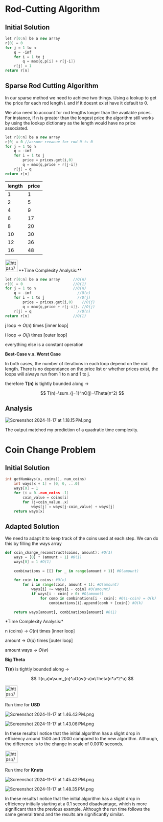 # Rod-Cutting Algorithm

## Initial Solution

```cpp
let r[0:n] be a new array
r[0] = 0
for j = 1 to n
	q = -inf
	for i = 1 to j
		q = max{q,p[i] + r[j-i]}
	r[j] = 1
return r[n]
```

## Sparse Rod Cutting Algorithm

In our sparse method we need to achieve two things. Using a lookup to get the price for each rod length i. and if it doesnt exist have it default to 0.

We also need to account for rod lengths longer than the available prices. For instance, if n is greater than the longest price the algorithm still works by using the lookup dictionary as the length would have no price associated.

```cpp
let r[0:n] be a new array
r[0] = 0 //assume revanue for rod 0 is 0
for j = 1 to n
	q = -inf
	for i = 1 to j
		price = prices.get(i,0)
		q = max{q,price + r[j-i]}
	r[j] = q
return r[n]
```

| **length** | **price** |
| --- | --- |
| 1 | 1 |
| 2 | 5 |
| 4 | 9 |
| 6 | 17 |
| 8 | 20 |
| 10 | 30 |
| 12 | 36 |
| 16 | 48 |

<aside>
<img src="https://www.notion.so/icons/timeline_gray.svg" alt="https://www.notion.so/icons/timeline_gray.svg" width="40px" /> **Time Complexity Analysis:**

```cpp
let r[0:n] be a new array      //O(n)
r[0] = 0                       //O(1)
for j = 1 to n                 //O(n)
	q = -inf                     //O(n)
	for i = 1 to j               //O(j)
		price = prices.get(i,0)    //O(j)
		q = max{q,price + r[j-i]}. //O(j)
	r[j] = q                     //O(n)
return r[n]                    //O(1)
```

j loop → $O(n)$ times [inner loop]

i loop → $O(j)$ times [outer loop]

everything else is a constant operation

**Best-Case v.s. Worst Case**

In both cases, the number of iterations in each loop depend on the rod length. There is no dependance on the price list or whether prices exist, the loops will always run from 1 to n and 1 to j.

therefore **T(n)** is tightly bounded along → 

$$
T(n)=\sum_{j=1}^nO(j)=\Theta(n^2)
$$

</aside>

## Analysis

![Screenshot 2024-11-17 at 1.18.15 PM.png](Dynamic%20Programming%2013894311bb2d804fbd89f76e79be9f5b/Screenshot_2024-11-17_at_1.18.15_PM.png)

The output matched my prediction of a quadratic time complexity.

# Coin Change Problem

## Initial Solution

```cpp
int getNumWays(x, coins[], num_coins)
	int ways[x + 1] = [0, 0, ...0]
	ways[0] = 1
	for (i = 0..num_coins -1)
		coin_value = coins[i]
		for (j=coin_value..x)
			ways[j] = ways[j-coin_value] + ways[j]
	return ways[x]
```

## Adapted  Solution

We need to adapt it to keep track of the coins used at each step. We can do this by filling the ways array

```python
def coin_change_reconstruct(coins, amount): #O(1)
    ways = [0] * (amount + 1) #O(1)
    ways[0] = 1 #O(1)
    
    combinations = [[] for _ in range(amount + 1)] #O(amount)
    
    for coin in coins: #O(n)
        for i in range(coin, amount + 1): #O(amount)
            ways[i] += ways[i - coin] #O(amount)
            if ways[i - coin] > 0: #O(amount)
                for comb in combinations[i - coin]: #O(i-coin) = O(k)
                    combinations[i].append(comb + [coin]) #O(k)
    
    return ways[amount], combinations[amount] #O(1)
```

<aside>
*Time Complexity Analysis:*

n (coins) → $O(n)$ times [inner loop]

amount → $O(a)$ times [outer loop]

amount ways → $O(w)$

**Big Theta**

**T(n)** is tightly bounded along → 

$$
T(n,a)=\sum_{n}^aO(w(i-a)=\Theta(n*a*2^a)
$$

</aside>

<aside>
<img src="https://www.notion.so/icons/timeline_gray.svg" alt="https://www.notion.so/icons/timeline_gray.svg" width="40px" />

Run time for **USD**

![Screenshot 2024-11-17 at 1.46.43 PM.png](Dynamic%20Programming%2013894311bb2d804fbd89f76e79be9f5b/Screenshot_2024-11-17_at_1.46.43_PM.png)

![Screenshot 2024-11-17 at 1.43.06 PM.png](Dynamic%20Programming%2013894311bb2d804fbd89f76e79be9f5b/Screenshot_2024-11-17_at_1.43.06_PM.png)

In these results I notice that the initial algorithm has a slight drop in efficiency around 1500 and 2000 compared to the new algorithm. Although, the difference is to the change in scale of 0.0010 seconds.

</aside>

<aside>
<img src="https://www.notion.so/icons/timeline_gray.svg" alt="https://www.notion.so/icons/timeline_gray.svg" width="40px" />

Run time for **Knuts**

![Screenshot 2024-11-17 at 1.45.42 PM.png](Dynamic%20Programming%2013894311bb2d804fbd89f76e79be9f5b/Screenshot_2024-11-17_at_1.45.42_PM.png)

![Screenshot 2024-11-17 at 1.48.35 PM.png](Dynamic%20Programming%2013894311bb2d804fbd89f76e79be9f5b/Screenshot_2024-11-17_at_1.48.35_PM.png)

In these results I notice that the initial algorithm has a slight drop in efficiency initially starting at a 0.1 second disadvantage, which is more significant than the previous example. Although the run time follows the same general trend and the results are significantly similar.